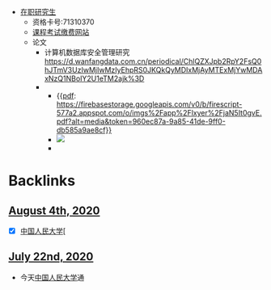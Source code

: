 - [在职研究生](<在职研究生.md>)
    - 资格卡号:71310370
    - [课程考试缴费网站](https://tdxl.ruc.edu.cn/netpay/enter.asp)
    - 论文
        - 计算机数据库安全管理研究  https://d.wanfangdata.com.cn/periodical/ChlQZXJpb2RpY2FsQ0hJTmV3UzIwMjIwMzIyEhpRS0JKQkQyMDIxMjAyMTExMjYwMDAxNzQ1NBoIY2U1eTM2ajk%3D
        - 
            - {{[pdf](<pdf.md>): https://firebasestorage.googleapis.com/v0/b/firescript-577a2.appspot.com/o/imgs%2Fapp%2Flxyer%2FjaN5It0gvE.pdf?alt=media&token=960ec87a-9a85-41de-9ff0-db585a9ae8cf}}
            - ![](https://firebasestorage.googleapis.com/v0/b/firescript-577a2.appspot.com/o/imgs%2Fapp%2Flxyer%2FMXAdCyvKOc.png?alt=media&token=f28ca6eb-772d-41ff-91c0-c2cd94b6c7fa)
            - 

# Backlinks
## [August 4th, 2020](<August 4th, 2020.md>)
- [x] [中国人民大学](<中国人民大学.md>)[

## [July 22nd, 2020](<July 22nd, 2020.md>)
- 今天[中国人民大学](<中国人民大学.md>)通

